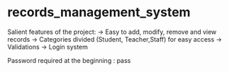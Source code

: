# records_management_system

Salient features of the project:
-> Easy to add, modify, remove and view records
-> Categories divided (Student, Teacher,Staff) for easy access
-> Validations
-> Login system

Password required at the beginning : pass
